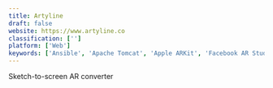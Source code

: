 ```yaml
---
title: Artyline
draft: false 
website: https://www.artyline.co
classification: ['']
platform: ['Web']
keywords: ['Ansible', 'Apache Tomcat', 'Apple ARKit', 'Facebook AR Studio', 'Flutter by Google', 'Google ARCore', 'Lightform', 'Made With ARKit', 'Meta 2 Dev Kit', 'Metaverse', 'Neonto Sketch', 'SAVE', 'Salt', 'Sketch 2 Code', 'Snap Art', 'Startup Threads', 'Studio Case', 'Yttrium', 'wiARframe']
---
```

Sketch-to-screen AR converter